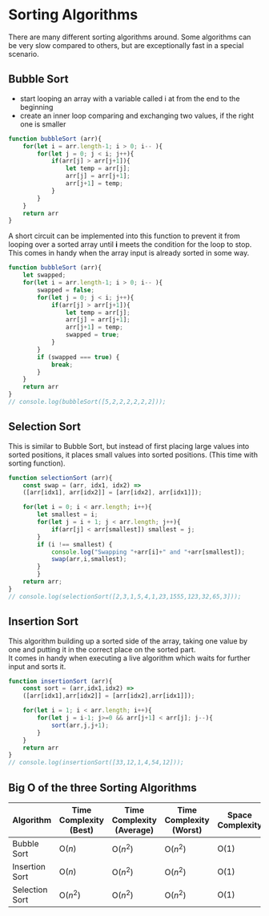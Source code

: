 # Sorting Algorithms

There are many different sorting algorithms around. Some algorithms can be very slow compared to others, but are exceptionally fast in a special scenario.

## Bubble Sort
- start looping an array with a variable called i at from the end to the beginning
- create an inner loop comparing and exchanging two values, if the right one is smaller

```js
function bubbleSort (arr){
    for(let i = arr.length-1; i > 0; i-- ){
        for(let j = 0; j < i; j++){
            if(arr[j] > arr[j+1]){
                let temp = arr[j];
                arr[j] = arr[j+1];
                arr[j+1] = temp;
            }
        }
    }
    return arr
}
```

A short circuit can be implemented into this function to prevent it from looping over a sorted array until **i** meets the condition for the loop to stop. </br>
This comes in handy when the array input is already sorted in some way.

```js
function bubbleSort (arr){
    let swapped;
    for(let i = arr.length-1; i > 0; i-- ){
        swapped = false;
        for(let j = 0; j < i; j++){
            if(arr[j] > arr[j+1]){
                let temp = arr[j];
                arr[j] = arr[j+1];
                arr[j+1] = temp;
                swapped = true;
            }
        }
        if (swapped === true) {
            break;
        }
    }
    return arr
}
// console.log(bubbleSort([5,2,2,2,2,2,2]));
```

## Selection Sort

This is similar to Bubble Sort, but instead of first placing large values into sorted positions, it places small values into sorted positions. (This time with sorting function).

```js
function selectionSort (arr){
    const swap = (arr, idx1, idx2) => 
    ([arr[idx1], arr[idx2]] = [arr[idx2], arr[idx1]]);

    for(let i = 0; i < arr.length; i++){
        let smallest = i;
        for(let j = i + 1; j < arr.length; j++){
            if(arr[j] < arr[smallest]) smallest = j;
        }
        if (i !== smallest) {
            console.log("Swapping "+arr[i]+" and "+arr[smallest]);
            swap(arr,i,smallest);
        }
        }
    return arr;
}
// console.log(selectionSort([2,3,1,5,4,1,23,1555,123,32,65,3]));
```

## Insertion Sort

This algorithm building up a sorted side of the array, taking one value by one and putting it in the correct place on the sorted part. </br>
It comes in handy when executing a live algorithm which waits for further input and sorts it.

```js
function insertionSort (arr){
    const sort = (arr,idx1,idx2) =>
    ([arr[idx1],arr[idx2]] = [arr[idx2],arr[idx1]]);

    for(let i = 1; i < arr.length; i++){
        for(let j = i-1; j>=0 && arr[j+1] < arr[j]; j--){
            sort(arr,j,j+1);
        }
    }
    return arr
}
// console.log(insertionSort([33,12,1,4,54,12]));
```

## Big O of the three Sorting Algorithms

| Algorithm | **Time </br> Complexity </br> (Best)** | **Time </br> Complexity </br> (Average)** | **Time </br> Complexity </br> (Worst)** | **Space </br> Complexity** |
| --- | --- | --- | --- | --- |
| Bubble Sort | O(*n*) | O(*n*<sup>2</sup>) | O(*n*<sup>2</sup>) | O(1) |
| Insertion Sort | O(*n*) | O(*n*<sup>2</sup>) | O(*n*<sup>2</sup>) | O(1) |
| Selection Sort | O(*n*<sup>2</sup>) | O(*n*<sup>2</sup>) | O(*n*<sup>2</sup>) | O(1) | 